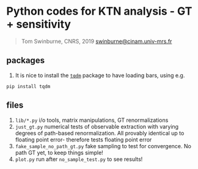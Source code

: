 # Python codes for KTN analysis - GT + sensitivity
>Tom Swinburne, CNRS, 2019
>swinburne@cinam.univ-mrs.fr

## packages
1. It is nice to install the [`tqdm`](https://pypi.org/project/tqdm/) package to have loading bars, using e.g.
```
pip install tqdm
```

## files
1. `lib/*.py` i/o tools, matrix manipulations, GT renormalizations
2. `just_gt.py` numerical tests of observable extraction with varying degrees of path-based renormalization. All provably identical up to floating point error- therefore tests floating point error
3. `fake_sample_no_path_gt.py` fake sampling to test for convergence. No path GT yet, to keep things simple!
4. `plot.py` run after `no_sample_test.py` to see results!
